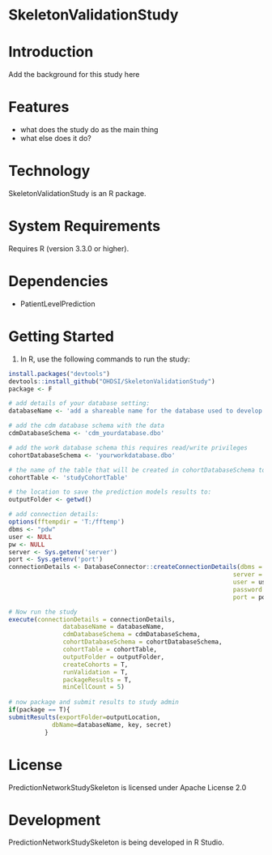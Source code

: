 SkeletonValidationStudy
======================

  Introduction
============
  Add the background for this study here


Features
========
  - what does the study do as the main thing
  - what else does it do?

Technology
==========
  SkeletonValidationStudy is an R package.

System Requirements
===================
  Requires R (version 3.3.0 or higher).

Dependencies
============
  * PatientLevelPrediction

Getting Started
===============
  1. In R, use the following commands to run the study:

  ```r
install.packages("devtools")
devtools::install_github("OHDSI/SkeletonValidationStudy")
package <- F

# add details of your database setting:
databaseName <- 'add a shareable name for the database used to develop the models'

# add the cdm database schema with the data
cdmDatabaseSchema <- 'cdm_yourdatabase.dbo'

# add the work database schema this requires read/write privileges 
cohortDatabaseSchema <- 'yourworkdatabase.dbo'

# the name of the table that will be created in cohortDatabaseSchema to hold the cohorts
cohortTable <- 'studyCohortTable'

# the location to save the prediction models results to:
outputFolder <- getwd()

# add connection details:
options(fftempdir = 'T:/fftemp')
dbms <- "pdw"
user <- NULL
pw <- NULL
server <- Sys.getenv('server')
port <- Sys.getenv('port')
connectionDetails <- DatabaseConnector::createConnectionDetails(dbms = dbms,
                                                                server = server,
                                                                user = user,
                                                                password = pw,
                                                                port = port)

# Now run the study
execute(connectionDetails = connectionDetails,
                 databaseName = databaseName,
                 cdmDatabaseSchema = cdmDatabaseSchema,
                 cohortDatabaseSchema = cohortDatabaseSchema,
                 cohortTable = cohortTable,
                 outputFolder = outputFolder,
                 createCohorts = T,
                 runValidation = T,
                 packageResults = T,
                 minCellCount = 5)
                 
# now package and submit results to study admin 
if(package == T){
submitResults(exportFolder=outputLocation,
              dbName=databaseName, key, secret)
            }


```

License
=======
  PredictionNetworkStudySkeleton is licensed under Apache License 2.0

Development
===========
  PredictionNetworkStudySkeleton is being developed in R Studio.

